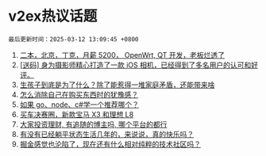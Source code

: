 # v2ex热议话题

`最后更新时间：2025-03-12 13:09:45 +0800`

1. [二本，北京，丁克，月薪 5200， OpenWrt, QT 开发，老板烂透了](https://www.v2ex.com/t/1117739)
1. [[送码] 身为摄影师精心打造了一款 iOS 相机，已经得到了多名用户的认可和好评。](https://www.v2ex.com/t/1117557)
1. [生孩子到底是为了什么？除了能惹得一堆家庭矛盾，还能带来啥](https://www.v2ex.com/t/1117783)
1. [怎么消除自己在购买东西时的犹豫感？](https://www.v2ex.com/t/1117571)
1. [如果 go、node、c#学一个推荐哪个？](https://www.v2ex.com/t/1117684)
1. [买车决赛圈，新款宝马 X3 和理想 L8](https://www.v2ex.com/t/1117746)
1. [大家投资理财, 有追随的博主吗, 哪个平台的都行](https://www.v2ex.com/t/1117738)
1. [有没有已经躺平状态生活几年的，来说说，真的快乐吗？](https://www.v2ex.com/t/1117600)
1. [掘金感觉也沦陷了，现在还有什么相对纯粹的技术社区吗？](https://www.v2ex.com/t/1117662)

